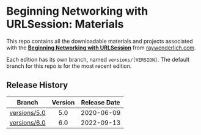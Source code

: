 # Beginning Networking with URLSession: Materials

This repo contains all the downloadable materials and projects associated with the **[Beginning Networking with URLSession](https://www.raywenderlich.com/28450876-beginning-networking-with-urlsession)** from [raywenderlich.com](https://www.raywenderlich.com).

Each edition has its own branch, named `versions/[VERSION]`. The default branch for this repo is for the most recent edition.

## Release History

| Branch                                                                                   | Version | Release Date |
| ---------------------------------------------------------------------------------------- |:-------:|:------------:|
| [versions/5.0](https://github.com/raywenderlich/video-nurls-materials/tree/versions/5.0) | 5.0     | 2020-06-09   |
| [versions/6.0](https://github.com/raywenderlich/video-nurls-materials/tree/versions/6.0) | 6.0     | 2022-09-13   |
